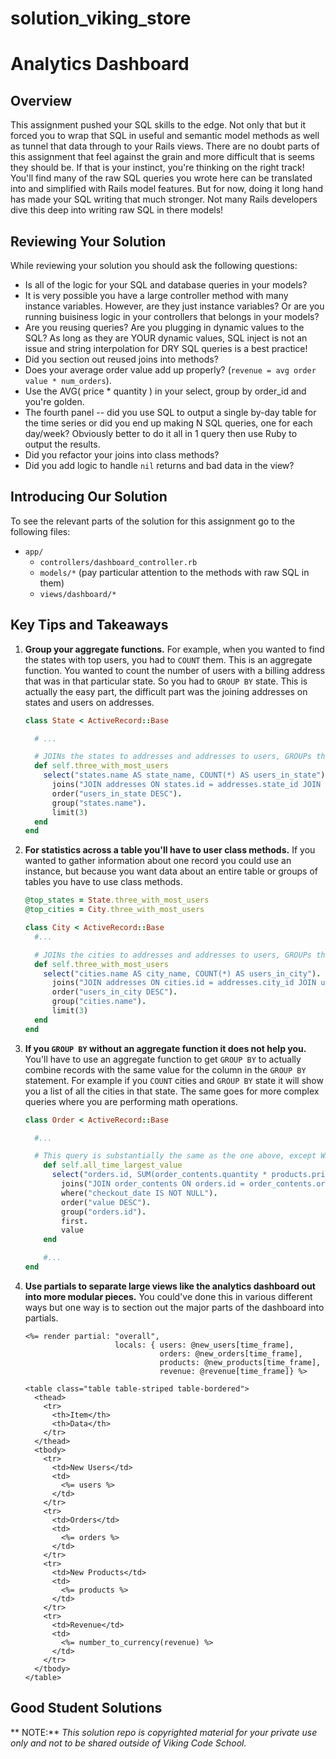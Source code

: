 solution_viking_store
=====================

# Analytics Dashboard





## Overview

This assignment pushed your SQL skills to the edge. Not only that but it forced you to wrap that SQL in useful and semantic model methods as well as tunnel that data through to your Rails views. There are no doubt parts of this assignment that feel against the grain and more difficult that is seems they should be. If that is your instinct, you're thinking on the right track! You'll find many of the raw SQL queries you wrote here can be translated into and simplified with Rails model features. But for now, doing it long hand has made your SQL writing that much stronger. Not many Rails developers dive this deep into writing raw SQL in there models!



## Reviewing Your Solution

While reviewing your solution you should ask the following questions:

* Is all of the logic for your SQL and database queries in your models?
* It is very possible you have a large controller method with many instance variables. However, are they just instance variables? Or are you running buisiness logic in your controllers that belongs in your models?
* Are you reusing queries? Are you plugging in dynamic values to the SQL? As long as they are YOUR dynamic values, SQL inject is not an issue and string interpolation for DRY SQL queries is a best practice!
* Did you section out reused joins into methods?
* Does your average order value add up properly? (`revenue = avg order value * num_orders`).
* Use the AVG( price * quantity ) in your select, group by order_id and you're golden.
* The fourth panel -- did you use SQL to output a single by-day table for the time series or did you end up making N SQL queries, one for each day/week?  Obviously better to do it all in 1 query then use Ruby to output the results.
* Did you refactor your joins into class methods?
* Did you add logic to handle `nil` returns and bad data in the view?


## Introducing Our Solution

To see the relevant parts of the solution for this assignment go to the following files:

- `app/`
    - `controllers/dashboard_controller.rb`
    - `models/*` (pay particular attention to the methods with raw SQL in them)
    - `views/dashboard/*`


## Key Tips and Takeaways

1. **Group your aggregate functions.** For example, when you wanted to find the states with top users, you had to `COUNT` them. This is an aggregate function. You wanted to count the number of users with a billing address that was in that particular state. So you had to `GROUP BY` state. This is actually the easy part, the difficult part was the joining addresses on states and users on addresses.

    ```ruby
    class State < ActiveRecord::Base

      # ...

      # JOINs the states to addresses and addresses to users, GROUPs the rows by state name, ORDERs them by user count, LIMITs the table to the first three records, and then SELECTs the state name and user count. The returned object has #state_name and #users_in_state methods.
      def self.three_with_most_users
        select("states.name AS state_name, COUNT(*) AS users_in_state").
          joins("JOIN addresses ON states.id = addresses.state_id JOIN users ON users.billing_id = addresses.id").
          order("users_in_state DESC").
          group("states.name").
          limit(3)
      end
    end
    ```

1. **For statistics across a table you'll have to user class methods.** If you wanted to gather information about one record you could use an instance, but because you want data about an entire table or groups of tables you have to use class methods.

    ```ruby
    @top_states = State.three_with_most_users
    @top_cities = City.three_with_most_users
    ```

    ```ruby
    class City < ActiveRecord::Base
      #...

      # JOINs the cities to addresses and addresses to users, GROUPs the rows by city name, ORDERs them by user count, LIMITs the table to the first three records, and then SELECTs the city name and user count. The returned object has #city_name and #users_in_city methods.
      def self.three_with_most_users
        select("cities.name AS city_name, COUNT(*) AS users_in_city").
          joins("JOIN addresses ON cities.id = addresses.city_id JOIN users ON users.billing_id = addresses.id").
          order("users_in_city DESC").
          group("cities.name").
          limit(3)
      end
    end
    ```

1. **If you `GROUP BY` without an aggregate function it does not help you.** You'll have to use an aggregate function to get `GROUP BY` to actually combine records with the same value for the column in the `GROUP BY` statement. For example if you `COUNT` cities and `GROUP BY` state it will show you a list of all the cities in that state. The same goes for more complex queries where you are performing math operations.


    ```ruby
    class Order < ActiveRecord::Base

      #...

      # This query is substantially the same as the one above, except WHERE screens for any checkout_date (which excludes "cart" orders that aren't checked out yet)."
        def self.all_time_largest_value
          select("orders.id, SUM(order_contents.quantity * products.price) AS value").
            joins("JOIN order_contents ON orders.id = order_contents.order_id JOIN products ON products.id = order_contents.product_id").
            where("checkout_date IS NOT NULL").
            order("value DESC").
            group("orders.id").
            first.
            value
        end

        #...
    end
    ```

1. **Use partials to separate large views like the analytics dashboard out into more modular pieces.** You could've done this in various different ways but one way is to section out the major parts of the dashboard into partials.

    ```erb
    <%= render partial: "overall",
                        locals: { users: @new_users[time_frame],
                                  orders: @new_orders[time_frame],
                                  products: @new_products[time_frame],
                                  revenue: @revenue[time_frame]} %>
    ```

    ```erb
    <table class="table table-striped table-bordered">
      <thead>
        <tr>
          <th>Item</th>
          <th>Data</th>
        </tr>
      </thead>
      <tbody>
        <tr>
          <td>New Users</td>
          <td>
            <%= users %>
          </td>
        </tr>
        <tr>
          <td>Orders</td>
          <td>
            <%= orders %>
          </td>
        </tr>
        <tr>
          <td>New Products</td>
          <td>
            <%= products %>
          </td>
        </tr>
        <tr>
          <td>Revenue</td>
          <td>
            <%= number_to_currency(revenue) %>
          </td>
        </tr>
      </tbody>
    </table>
    ```


## Good Student Solutions



** NOTE:** *This solution repo is copyrighted material for your private use only and not to be shared outside of Viking Code School.*






